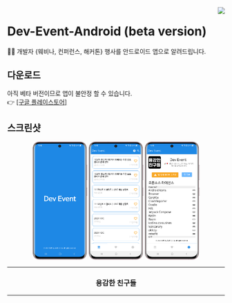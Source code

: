 <image src="https://raw.githubusercontent.com/brave-people/Dev-Event-Android/master/app/src/main/res/mipmap-xxhdpi/ic_launcher.png" align="right"/>

# Dev-Event-Android (beta version)
🎉🎈 개발자 {웨비나, 컨퍼런스, 해커톤} 행사를 안드로이드 앱으로 알려드립니다. 

## 다운로드
아직 베타 버전이므로 앱이 불안정 할 수 있습니다. <br/>
👉 [[구글 플레이스토어]](https://play.google.com/store/apps/details?id=team.bravepeople.devevent)

## 스크린샷
<p align="center">
  <img alt="splash" src="https://github.com/brave-people/Dev-Event-Android/blob/master/images/splash_transparent.png?raw=true" width="25%"/>
  <img alt="main" src="https://github.com/brave-people/Dev-Event-Android/blob/master/images/main_transparent.png?raw=true" width="25%" />
  <img alt="info" src="https://github.com/brave-people/Dev-Event-Android/blob/master/images/info_transparent.png?raw=true" width="25%" />
</p>
    
</div>

<div align=center>
    <hr/>
      <h3>용감한 친구들</h3>
    <hr/>
<div/>
